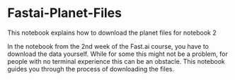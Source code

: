 # Fastai-Planet-Files
This notebook explains how to download the planet files for notebook 2 

In the notebook from the 2nd week of the Fast.ai course, you have to download the data yourself.
While for some this might not be a problem, for people with no terminal experience this can be an obstacle.
This notebook guides you through the process of downloading the files.



